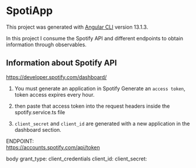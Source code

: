 # SpotiApp

This project was generated with [Angular CLI](https://github.com/angular/angular-cli) version 13.1.3.

In this project I consume the Spotify API and different endpoints to obtain information through observables.

## Information about Spotify API

https://developer.spotify.com/dashboard/

1) You must generate an application in Spotify Generate an `access token`, token access expires every hour.

2) then paste that access token into the request headers inside the spotify.service.ts file

3) `client_secret` and `client_id` are generated with a new application in the dashboard section.

ENDPOINT:  
https://accounts.spotify.com/api/token

body 
grant_type: client_credentials
client_id:
client_secret: